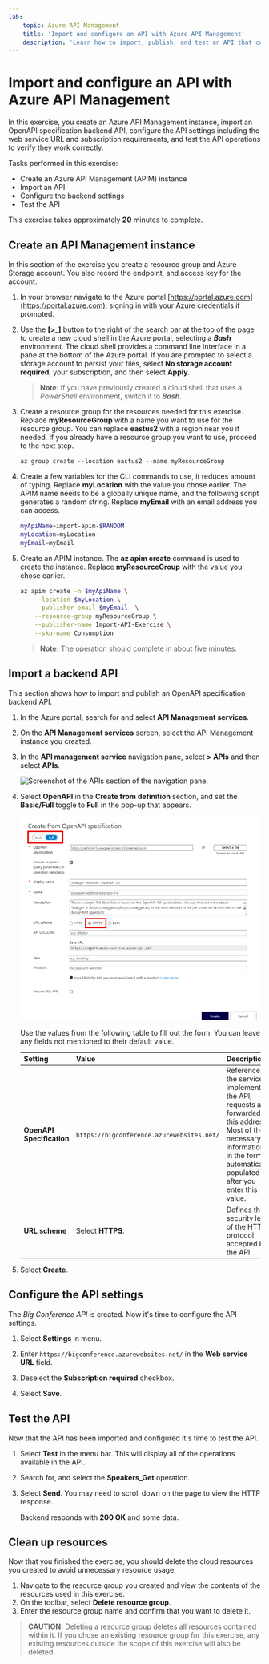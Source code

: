 ```yaml
---
lab:
    topic: Azure API Management
    title: 'Import and configure an API with Azure API Management'
    description: 'Learn how to import, publish, and test an API that conforms to the OpenAPI specification.'
---
```


# Import and configure an API with Azure API Management

In this exercise, you create an Azure API Management instance, import an OpenAPI specification backend API, configure the API settings including the web service URL and subscription requirements, and test the API operations to verify they work correctly.

Tasks performed in this exercise:

* Create an Azure API Management (APIM) instance
* Import an API
* Configure the backend settings
* Test the API

This exercise takes approximately **20** minutes to complete.

## Create an API Management instance

In this section of the exercise you create a resource group and Azure Storage account. You also record the endpoint, and access key for the account.

1. In your browser navigate to the Azure portal [https://portal.azure.com](https://portal.azure.com); signing in with your Azure credentials if prompted.

1. Use the **[\>_]** button to the right of the search bar at the top of the page to create a new cloud shell in the Azure portal, selecting a ***Bash*** environment. The cloud shell provides a command line interface in a pane at the bottom of the Azure portal. If you are prompted to select a storage account to persist your files, select **No storage account required**, your subscription, and then select **Apply**.

    > **Note**: If you have previously created a cloud shell that uses a *PowerShell* environment, switch it to ***Bash***.

1. Create a resource group for the resources needed for this exercise. Replace **myResourceGroup** with a name you want to use for the resource group. You can replace **eastus2** with a region near you if needed. If you already have a resource group you want to use, proceed to the next step.

    ```azurecli
    az group create --location eastus2 --name myResourceGroup
    ```

1. Create a few variables for the CLI commands to use, it reduces amount of typing. Replace **myLocation** with the value you chose earlier. The APIM name needs to be a globally unique name, and the following script generates a random string. Replace **myEmail** with an email address you can access.

    ```bash
    myApiName=import-apim-$RANDOM
    myLocation=myLocation
    myEmail=myEmail
    ```

1. Create an APIM instance. The **az apim create** command is used to create the instance. Replace **myResourceGroup** with the value you chose earlier.

    ```bash
    az apim create -n $myApiName \
        --location $myLocation \
        --publisher-email $myEmail  \
        --resource-group myResourceGroup \
        --publisher-name Import-API-Exercise \
        --sku-name Consumption 
    ```
    > **Note:** The operation should complete in about five minutes. 

## Import a backend API

This section shows how to import and publish an OpenAPI specification backend API.

1. In the Azure portal, search for and select **API Management services**.

1. On the **API Management services** screen, select the API Management instance you created.

1. In the **API management service** navigation pane, select  **> APIs** and then select **APIs**.

    ![Screenshot of the APIs section of the navigation pane.](./media/select-apis-navigation-pane.png)


1. Select **OpenAPI** in the **Create from definition** section, and set the **Basic/Full** toggle to **Full** in the pop-up that appears.

    ![Screenshot of the OpenAPI dialog box. Fields are detailed in the following table.](./media/create-api.png)

    Use the values from the following table to fill out the form. You can leave any fields not mentioned to their default value.

    | Setting | Value | Description |
    |--|--|--|
    | **OpenAPI Specification** | `https://bigconference.azurewebsites.net/` | References the service implementing the API, requests are forwarded to this address. Most of the necessary information in the form is automatically populated after you enter this value. |
    | **URL scheme** | Select **HTTPS**. | Defines the security level of the HTTP protocol accepted by the API. |

1. Select **Create**.

## Configure the API settings

The *Big Conference API* is created. Now it's time to configure the API settings. 

1. Select **Settings** in menu.

1. Enter `https://bigconference.azurewebsites.net/` in the **Web service URL** field.

1. Deselect the **Subscription required** checkbox.

1. Select **Save**.

## Test the API

Now that the API has been imported and configured it's time to test the API.

1. Select **Test** in the menu bar. This will display all of the operations available in the API.

1. Search for, and select the **Speakers_Get** operation. 

1. Select **Send**. You may need to scroll down on the page to view the HTTP response.

    Backend responds with **200 OK** and some data.

## Clean up resources

Now that you finished the exercise, you should delete the cloud resources you created to avoid unnecessary resource usage.

1. Navigate to the resource group you created and view the contents of the resources used in this exercise.
1. On the toolbar, select **Delete resource group**.
1. Enter the resource group name and confirm that you want to delete it.

> **CAUTION:** Deleting a resource group deletes all resources contained within it. If you chose an existing resource group for this exercise, any existing resources outside the scope of this exercise will also be deleted.
